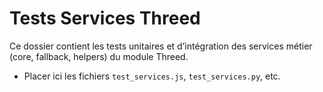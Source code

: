 # Tests Services Threed

Ce dossier contient les tests unitaires et d’intégration des services métier (core, fallback, helpers) du module Threed.

- Placer ici les fichiers `test_services.js`, `test_services.py`, etc.
